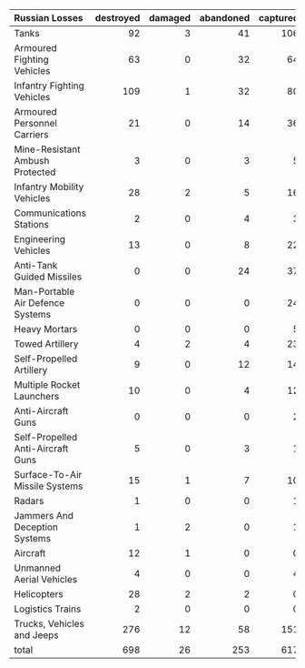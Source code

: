 | Russian Losses                    |   destroyed |   damaged |   abandoned |   captured |   total |
|:----------------------------------|------------:|----------:|------------:|-----------:|--------:|
| Tanks                             |          92 |         3 |          41 |        106 |     242 |
| Armoured Fighting Vehicles        |          63 |         0 |          32 |         64 |     159 |
| Infantry Fighting Vehicles        |         109 |         1 |          32 |         80 |     222 |
| Armoured Personnel Carriers       |          21 |         0 |          14 |         36 |      71 |
| Mine-Resistant Ambush Protected   |           3 |         0 |           3 |          5 |      11 |
| Infantry Mobility Vehicles        |          28 |         2 |           5 |         16 |      51 |
| Communications Stations           |           2 |         0 |           4 |          3 |       9 |
| Engineering Vehicles              |          13 |         0 |           8 |         22 |      43 |
| Anti-Tank Guided Missiles         |           0 |         0 |          24 |         37 |      61 |
| Man-Portable Air Defence Systems  |           0 |         0 |           0 |         24 |      24 |
| Heavy Mortars                     |           0 |         0 |           0 |          5 |       5 |
| Towed Artillery                   |           4 |         2 |           4 |         23 |      33 |
| Self-Propelled Artillery          |           9 |         0 |          12 |         14 |      35 |
| Multiple Rocket Launchers         |          10 |         0 |           4 |         12 |      26 |
| Anti-Aircraft Guns                |           0 |         0 |           0 |          2 |       2 |
| Self-Propelled Anti-Aircraft Guns |           5 |         0 |           3 |          1 |       9 |
| Surface-To-Air Missile Systems    |          15 |         1 |           7 |         10 |      33 |
| Radars                            |           1 |         0 |           0 |          1 |       2 |
| Jammers And Deception Systems     |           1 |         2 |           0 |          1 |       4 |
| Aircraft                          |          12 |         1 |           0 |          0 |      13 |
| Unmanned Aerial Vehicles          |           4 |         0 |           0 |          4 |       8 |
| Helicopters                       |          28 |         2 |           2 |          0 |      32 |
| Logistics Trains                  |           2 |         0 |           0 |          0 |       2 |
| Trucks, Vehicles and Jeeps        |         276 |        12 |          58 |        151 |     497 |
| total                             |         698 |        26 |         253 |        617 |    1594 |